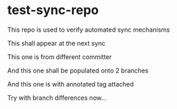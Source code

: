 # test-sync-repo

This repo is used to verify automated sync mechanisms

This shall appear at the next sync

This one is from different committer

And this one shall be populated onto 2 branches

And this one is with annotated tag attached 

Try with branch differences now...
